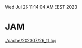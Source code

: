 Wed Jul 26 11:14:04 AM EEST 2023
# JAM
<a href='./cache/202307/26_11.log'>./cache/202307/26_11.log</a>
